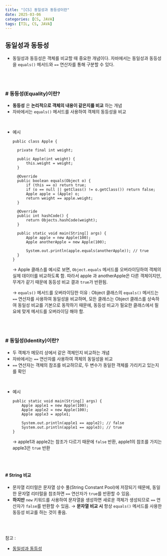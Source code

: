 ```yaml
---
title: "[CS] 동일성과 동등성이란"
date: 2025-03-06
categories: [CS, JAVA]
tags: [TIL, CS, JAVA]
---
```


## 동일성과 동등성

- 동일성과 동등성은 객체를 비교할 때 중요한 개념이다. 자바에서는 동일성과 동등성을 `equals()` 메서드와 `==` 연산자를 통해 구분할 수 있다.

<br /><br />

### # 동등성(Equality)이란?

- **동등성** 은 **논리적으로 객체의 내용이 같은지를 비교** 하는 개념
- 자바에서는 `equals()` 메서드를 사용하여 객체의 동등성을 비교

<br />

- 예시
  ```
  public class Apple {

    private final int weight;

    public Apple(int weight) {
        this.weight = weight;
    }

    @Override
    public boolean equals(Object o) {
        if (this == o) return true;
        if (o == null || getClass() != o.getClass()) return false;
        Apple apple = (Apple) o;
        return weight == apple.weight;
    }

    @Override
    public int hashCode() {
        return Objects.hashCode(weight);
    }

    public static void main(String[] args) {
        Apple apple = new Apple(100);
        Apple anotherApple = new Apple(100);

        System.out.println(apple.equals(anotherApple)); // true
    }
  }
  ```

  → Apple 클래스를 예시로 보면, `Object.equals` 메서드를 오버라이딩하여 객체의 실제 데이터를 비교하도록 함. 따라서 apple 과 anotherApple은 다른 객체이지만, 무게가 같기 때문에 동등성 비교 결과 `true`가 반환됨.
  
  → `equals()` 메서드를 오버라이딩한 이유 : Object 클래스의 `equals()` 메서드는 `==` 연산자를 사용하여 동일성을 비교하며, 모든 클래스는 Object 클래스를 상속하여 동일성 비교를 기본으로 동작하기 때문에, 동등성 비교가 필요한 클래스에서 필요에 맞게 메서드를 오버라이딩 해야 함.

<br /><br />

### # 동일성(Identity)이란?

- 두 객체가 메모리 상에서 같은 객체인지 비교하는 개념
- 자바에서는 `==` 연산자를 사용하여 객체의 동일성을 비교
- `==` 연산자는 객체의 참조를 비교하므로, 두 변수가 동일한 객체를 가리키고 있는지를 확인

<br />

- 예시
  ```
  public static void main(String[] args) {
      Apple apple1 = new Apple(100);
      Apple apple2 = new Apple(100);
      Apple apple3 = apple1;

      System.out.println(apple1 == apple2); // false
      System.out.println(apple1 == apple3); // true
  }
  ```

  → apple1과 apple2는 참조가 다르기 때문에 `false` 반환, apple1의 참조를 가지는 apple3은 `true` 반환

<br /><br />

#### # String 비교

- 문자열 리터럴은 문자열 상수 풀(String Constant Pool)에 저장되기 때문에, 동일한 문자열 리터럴을 참조하면 `==` 연산자가 `true`를 반환할 수 있음.
- **하지만** `new` 키워드를 사용하여 문자열을 생성하면 새로운 객체가 생성되므로 `==` 연산자가 `false`를 반환할 수 있음.
  → **문자열 비교 시** 항상 `equals()` 메서드를 사용한 동등성 비교를 하는 것이 좋음.

<br /><br />

참고 : 
- [동일성과 동등성](https://www.maeil-mail.kr/question/71)
